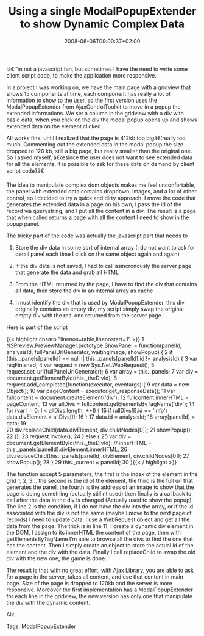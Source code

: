 ﻿---
title: "Using a single ModalPopupExtender to show Dynamic Complex Data"
description: ""
date: 2008-06-06T09:00:37+02:00
draft: false
tags: [Uncategorized]
categories: [General]
---
Iâ€™m not a javascript fan, but sometimes I have the need to write some client script code, to make the application more responsive.

In a project I was working on, we have the main page with a gridview that shows 15 components at time, each component has really a lot of information to show to the user, so the first version uses the ModalPopupExtender from AjaxControlToolkit to move in a popup the extended informations. We set a column in the gridview with a div with basic data, when you click on the div the modal popup opens up and shows extended data on the element clicked.

All works fine, until I realized that the page is 412kb too bigâ€¦really too much. Commenting out the extended data in the modal popup the size dropped to 120 kb, still a big page, but really smaller than the original one. So I asked myself, â€œsince the user does not want to see extended data for all the elements, it is possible to ask for these data on demand by client script code?â€

The idea to manipulate complex dom objects makes me feel unconfortable, the panel with extended data contains dropdown, images, and a lot of other control, so I decided to try a quick and dirty approach. I move the code that generates the extended data in a page on his own, I pass the id of the record via querystring, and I put all the content in a div. The result is a page that when called returns a page with all the content I need to show in the popup panel.

The tricky part of the code was actually the javascript part that needs to

1) Store the div data in some sort of internal array (I do not want to ask for detail panel each time I click on the same object again and again)

2) If the div data is not saved, I had to call asincronously the server page that generate the data and grab all HTML

3) From the HTML returned by the page, I have to find the div that contains all data, then store the div in an internal array as cache

4) I must identify the div that is used by ModalPopupExtender, this div originally contains an empty div, my script simply swap the original empty div with the real one returned from the server page.

Here is part of the script

{{< highlight chsarp "linenos=table,linenostart=1" >}}
 1 NSPreview.PreviewManager.prototype.ShowPanel = function(panelId, analysisId, fullPanelUrlGenerator, waitingimage, showPopup) {
 2    if (this._panels[panelId] == null || this._panels[panelId].id != analysisId) {
 3         var reqFinished;
 4         var request = new Sys.Net.WebRequest();
 5         request.set_url(fullPanelUrlGenerator);
 6         var array = this._panels;
 7         var div = document.getElementById(this._theDivId);
 8         request.add_completed(function(executor, eventargs) {
 9             var data  = new Object();
10             var pageContent = executor.get_responseData();
11             var fullcontent = document.createElement('div');
12             fullcontent.innerHTML = pageContent;
13             var allDivs = fullcontent.getElementsByTagName('div');
14             for (var I = 0; I < allDivs.length; ++I) {
15                 if (allDivs[I].id == 'info') data.divElement = allDivs[I]; 
16             }
17             data.id = analysisId;
18             array[panelId] = data;
19             
20             div.replaceChild(data.divElement, div.childNodes[0]);
21             showPopup();
22         });
23         request.invoke();
24    } else {
25         var div = document.getElementById(this._theDivId); //.innerHTML = this._panels[panelId].divElement.innerHTML;
26         div.replaceChild(this._panels[panelId].divElement, div.childNodes[0]);
27         showPopup();
28    }
29    this._current = panelId;
30 }{{< / highlight >}}

<!-- Code inserted with Steve Dunn's Windows Live Writer Code Formatter Plugin.  http://dunnhq.com -->

The function accept 5 parameters, the first is the index of the element in the grid 1, 2, 3… the second is the id of the element, the third is the full url that generates the panel, the fourth is the address of an image to show that the page is doing something (actually still nt used) then finally is a callback to call after the data in the div is changed (Actually used to show the popup). The line 2 is the condition, if I do not have the div into the array, or if the id associated with the div is not the same (maybe I move to the next page of records) I need to update data. I use a WebRequest object and get all the data from the page. The trick is in line 11, I create a dynamic div element in the DOM, I assign to its innerHTML the content of the page, then with getElementsByTagName I’m able to browse all the divs to find the one that has the content. Then I simply create an object to store the actual id of the element and the div with the data. Finally I call replaceChild to swap the old div with the new one, the game is done.

The result is that with no great effort, with Ajax Library, you are able to ask for a page in the server, takes all content, and use that content in main page. Size of the page is dropped to 120kb and the server is more responsive. Moreover the first implementation has a ModalPopupExtender for each line in the gridview, the new version has only one that manipulate the div with the dynamic content.

Alk.

Tags: [ModalPopupExtender](http://technorati.com/tag/ModalPopupExtender)

<!--dotnetkickit-->
